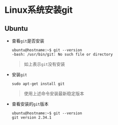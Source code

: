 # Linux系统安装git
## Ubuntu
* 查看`git`是否安装
    ```shell
    ubuntu@hostname:~$ git --version
    -bash: /usr/bin/git: No such file or directory
    ```
    > 如上表示`git`没有安装
* 安装`git`
    ```shell
    sudo apt-get install git
    ```
    > 使用上述命令安装最新稳定版本
* 查看安装的`git`版本
    ```shell
    ubuntu@hostname:~$ git --version
    git version 2.34.1
    ```